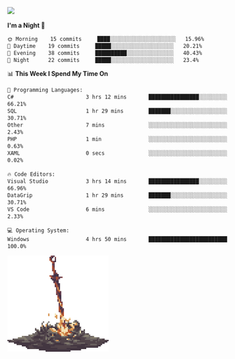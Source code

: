 [![](https://img.shields.io/badge/LinkedIn-badin-blue?logo=linkedin)](https://linkedin.com/in/badin)

<!--START_SECTION:waka-->
**I'm a Night 🦉** 

```text
🌞 Morning    15 commits     ████░░░░░░░░░░░░░░░░░░░░░   15.96% 
🌆 Daytime    19 commits     █████░░░░░░░░░░░░░░░░░░░░   20.21% 
🌃 Evening    38 commits     ██████████░░░░░░░░░░░░░░░   40.43% 
🌙 Night      22 commits     █████░░░░░░░░░░░░░░░░░░░░   23.4%

```


📊 **This Week I Spend My Time On** 

```text
💬 Programming Languages: 
C#                       3 hrs 12 mins       ████████████████░░░░░░░░░   66.21% 
SQL                      1 hr 29 mins        ███████░░░░░░░░░░░░░░░░░░   30.71% 
Other                    7 mins              ░░░░░░░░░░░░░░░░░░░░░░░░░   2.43% 
PHP                      1 min               ░░░░░░░░░░░░░░░░░░░░░░░░░   0.63% 
XAML                     0 secs              ░░░░░░░░░░░░░░░░░░░░░░░░░   0.02%

🔥 Code Editors: 
Visual Studio            3 hrs 14 mins       ████████████████░░░░░░░░░   66.96% 
DataGrip                 1 hr 29 mins        ███████░░░░░░░░░░░░░░░░░░   30.71% 
VS Code                  6 mins              ░░░░░░░░░░░░░░░░░░░░░░░░░   2.33%

💻 Operating System: 
Windows                  4 hrs 50 mins       █████████████████████████   100.0%

```


<!--END_SECTION:waka-->

![](https://github.com/badinn/badinn/raw/master/bonfire.gif)
